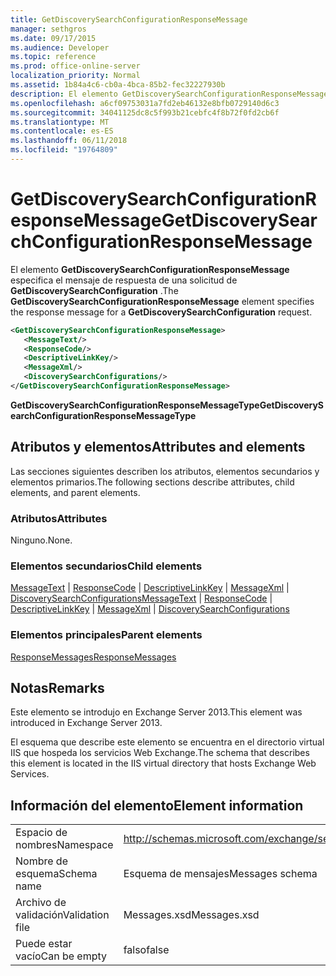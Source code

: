 ```yaml
---
title: GetDiscoverySearchConfigurationResponseMessage
manager: sethgros
ms.date: 09/17/2015
ms.audience: Developer
ms.topic: reference
ms.prod: office-online-server
localization_priority: Normal
ms.assetid: 1b84a4c6-cb0a-4bca-85b2-fec32227930b
description: El elemento GetDiscoverySearchConfigurationResponseMessage especifica el mensaje de respuesta de una solicitud de GetDiscoverySearchConfiguration.
ms.openlocfilehash: a6cf09753031a7fd2eb46132e8bfb0729140d6c3
ms.sourcegitcommit: 34041125dc8c5f993b21cebfc4f8b72f0fd2cb6f
ms.translationtype: MT
ms.contentlocale: es-ES
ms.lasthandoff: 06/11/2018
ms.locfileid: "19764809"
---
```

# <a name="getdiscoverysearchconfigurationresponsemessage"></a><span data-ttu-id="b81ed-103">GetDiscoverySearchConfigurationResponseMessage</span><span class="sxs-lookup"><span data-stu-id="b81ed-103">GetDiscoverySearchConfigurationResponseMessage</span></span>

<span data-ttu-id="b81ed-104">El elemento **GetDiscoverySearchConfigurationResponseMessage** especifica el mensaje de respuesta de una solicitud de **GetDiscoverySearchConfiguration** .</span><span class="sxs-lookup"><span data-stu-id="b81ed-104">The **GetDiscoverySearchConfigurationResponseMessage** element specifies the response message for a **GetDiscoverySearchConfiguration** request.</span></span> 
  
```XML
<GetDiscoverySearchConfigurationResponseMessage>
   <MessageText/>
   <ResponseCode/>
   <DescriptiveLinkKey/>
   <MessageXml/>
   <DiscoverySearchConfigurations/>
</GetDiscoverySearchConfigurationResponseMessage>
```

 <span data-ttu-id="b81ed-105">**GetDiscoverySearchConfigurationResponseMessageType**</span><span class="sxs-lookup"><span data-stu-id="b81ed-105">**GetDiscoverySearchConfigurationResponseMessageType**</span></span>
## <a name="attributes-and-elements"></a><span data-ttu-id="b81ed-106">Atributos y elementos</span><span class="sxs-lookup"><span data-stu-id="b81ed-106">Attributes and elements</span></span>

<span data-ttu-id="b81ed-107">Las secciones siguientes describen los atributos, elementos secundarios y elementos primarios.</span><span class="sxs-lookup"><span data-stu-id="b81ed-107">The following sections describe attributes, child elements, and parent elements.</span></span>
  
### <a name="attributes"></a><span data-ttu-id="b81ed-108">Atributos</span><span class="sxs-lookup"><span data-stu-id="b81ed-108">Attributes</span></span>

<span data-ttu-id="b81ed-109">Ninguno.</span><span class="sxs-lookup"><span data-stu-id="b81ed-109">None.</span></span>
  
### <a name="child-elements"></a><span data-ttu-id="b81ed-110">Elementos secundarios</span><span class="sxs-lookup"><span data-stu-id="b81ed-110">Child elements</span></span>

<span data-ttu-id="b81ed-111">[MessageText](messagetext.md) | [ResponseCode](responsecode.md) | [DescriptiveLinkKey](descriptivelinkkey.md) | [MessageXml](messagexml.md) | [DiscoverySearchConfigurations](discoverysearchconfigurations.md)</span><span class="sxs-lookup"><span data-stu-id="b81ed-111">[MessageText](messagetext.md) | [ResponseCode](responsecode.md) | [DescriptiveLinkKey](descriptivelinkkey.md) | [MessageXml](messagexml.md) | [DiscoverySearchConfigurations](discoverysearchconfigurations.md)</span></span>
  
### <a name="parent-elements"></a><span data-ttu-id="b81ed-112">Elementos principales</span><span class="sxs-lookup"><span data-stu-id="b81ed-112">Parent elements</span></span>

[<span data-ttu-id="b81ed-113">ResponseMessages</span><span class="sxs-lookup"><span data-stu-id="b81ed-113">ResponseMessages</span></span>](responsemessages.md)
  
## <a name="remarks"></a><span data-ttu-id="b81ed-114">Notas</span><span class="sxs-lookup"><span data-stu-id="b81ed-114">Remarks</span></span>

<span data-ttu-id="b81ed-115">Este elemento se introdujo en Exchange Server 2013.</span><span class="sxs-lookup"><span data-stu-id="b81ed-115">This element was introduced in Exchange Server 2013.</span></span>
  
<span data-ttu-id="b81ed-116">El esquema que describe este elemento se encuentra en el directorio virtual IIS que hospeda los servicios Web Exchange.</span><span class="sxs-lookup"><span data-stu-id="b81ed-116">The schema that describes this element is located in the IIS virtual directory that hosts Exchange Web Services.</span></span>
  
## <a name="element-information"></a><span data-ttu-id="b81ed-117">Información del elemento</span><span class="sxs-lookup"><span data-stu-id="b81ed-117">Element information</span></span>

|||
|:-----|:-----|
|<span data-ttu-id="b81ed-118">Espacio de nombres</span><span class="sxs-lookup"><span data-stu-id="b81ed-118">Namespace</span></span>  <br/> |http://schemas.microsoft.com/exchange/services/2006/messages  <br/> |
|<span data-ttu-id="b81ed-119">Nombre de esquema</span><span class="sxs-lookup"><span data-stu-id="b81ed-119">Schema name</span></span>  <br/> |<span data-ttu-id="b81ed-120">Esquema de mensajes</span><span class="sxs-lookup"><span data-stu-id="b81ed-120">Messages schema</span></span>  <br/> |
|<span data-ttu-id="b81ed-121">Archivo de validación</span><span class="sxs-lookup"><span data-stu-id="b81ed-121">Validation file</span></span>  <br/> |<span data-ttu-id="b81ed-122">Messages.xsd</span><span class="sxs-lookup"><span data-stu-id="b81ed-122">Messages.xsd</span></span>  <br/> |
|<span data-ttu-id="b81ed-123">Puede estar vacío</span><span class="sxs-lookup"><span data-stu-id="b81ed-123">Can be empty</span></span>  <br/> |<span data-ttu-id="b81ed-124">falso</span><span class="sxs-lookup"><span data-stu-id="b81ed-124">false</span></span>  <br/> |
   

